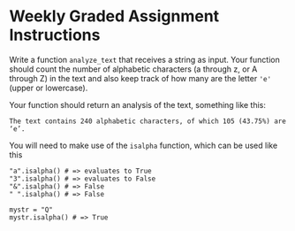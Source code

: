 # Weekly Graded Assignment Instructions

Write a function ``analyze_text`` that receives a string as input. Your function should count the number of alphabetic characters (a through z, or A through Z) in the text and also keep track of how many are the letter ``'e'`` (upper or lowercase).

Your function should return an analysis of the text, something like this:

```nohighlight
The text contains 240 alphabetic characters, of which 105 (43.75%) are ‘e’.
```

You will need to make use of the ``isalpha`` function, which can be used like this

```nohighlight
"a".isalpha() # => evaluates to True
"3".isalpha() # => evaluates to False
"&".isalpha() # => False
" ".isalpha() # => False

mystr = "Q"
mystr.isalpha() # => True
```